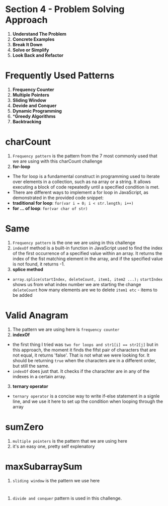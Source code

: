 # Section 4 - Problem Solving Approach 
1. **Understand The Problem** 
2. **Concrete Examples**
3. **Break It Down**
4. **Solve or Simplify**
5. **Look Back and Refactor**

# Frequently Used Patterns 
1. **Frequency Counter**
2. **Multiple Pointers**
3. **Sliding Window**
4. **Devide and Conquer**
5. **Dynamic Programming**
6. ***Greedy Algorithms**
7. **Backtracking**

# charCount 
1. `Frequency pattern` is the pattern from the 7 most commonly used that we are using with this charCount challenge
2. **for-loop** 
- The for loop is a fundamental construct in programming used to iterate over elements in a collection, such as na array or a string. It allows executing a block of code repeatedly until a specified condition is met. 
- There are different ways to implement a for loop in JavaScript, as demonstrated in the provided code snippet: 
- **traditional for loop**: 
`for(var i = 0; i < str.length; i++)` 
- **for ... of loop**: 
`for(var char of str)` 

# Same 
1. `Frequency pattern` is the one we are using in this challenge 
2. `indexOf` method is a built-in function in JavaScript used to find the index of the first occurrence of a specified value within an array. It returns the index of the fist matching element in the array, and if the specified value is not found, it returns -1. 
3. **splice method**
- `array.splice(startIndex, deleteCount, item1, item2 ...);`
`startIndex` shows us from what index number we are starting the change 
`deleteCount` how many elements are we to delete
`item1 etc` - items to be added

# Valid Anagram 
1. The pattern we are using here is `frequency counter`
2. **indexOf**
- the first thing I tried was `two for loops and str1[i] == str2[j]` but in this approach, the moment it finds the fifst pair of characters that are not equal, it returns 'false'. That is not what we were looking for. It should be returning `true` when the characters are in a different order, but still the same. 
- `indexOf` does just that. It checks if the charachter are in any of the indexes in a certain array. 
3. **ternary operator**
- `ternary operator` is a concise way to write if-else statement in a signle line, and we use it here to set up the condition when looping through the array

# sumZero
1. `multiple pointers` is the pattern that we are using here 
2. it's an easy one, pretty self explenatory 

 # maxSubarraySum 
 1. `sliding window` is the pattern we use here

 # 
 1. `divide and conquer` pattern is used in this challenge. 

